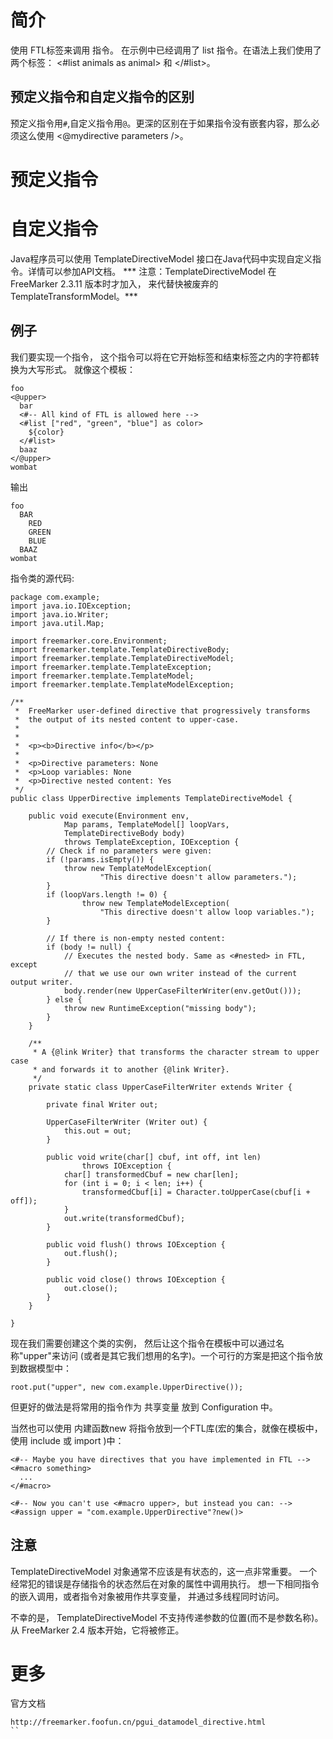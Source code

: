 # 简介


使用 FTL标签来调用 指令。 在示例中已经调用了 list 指令。在语法上我们使用了两个标签： <#list animals as animal> 和 </#list>。


## 预定义指令和自定义指令的区别
预定义指令用`#`,自定义指令用`@`。更深的区别在于如果指令没有嵌套内容，那么必须这么使用 <@mydirective parameters />。

# 预定义指令

# 自定义指令
Java程序员可以使用 TemplateDirectiveModel 接口在Java代码中实现自定义指令。详情可以参加API文档。
*** 注意：TemplateDirectiveModel 在 FreeMarker 2.3.11 版本时才加入， 来代替快被废弃的 TemplateTransformModel。***
## 例子
我们要实现一个指令， 这个指令可以将在它开始标签和结束标签之内的字符都转换为大写形式。 就像这个模板：
```
foo
<@upper>
  bar
  <#-- All kind of FTL is allowed here -->
  <#list ["red", "green", "blue"] as color>
    ${color}
  </#list>
  baaz
</@upper>
wombat
```
输出
```
foo
  BAR
    RED
    GREEN
    BLUE
  BAAZ
wombat
```

指令类的源代码:
```
package com.example;
import java.io.IOException;
import java.io.Writer;
import java.util.Map;

import freemarker.core.Environment;
import freemarker.template.TemplateDirectiveBody;
import freemarker.template.TemplateDirectiveModel;
import freemarker.template.TemplateException;
import freemarker.template.TemplateModel;
import freemarker.template.TemplateModelException;

/**
 *  FreeMarker user-defined directive that progressively transforms
 *  the output of its nested content to upper-case.
 *  
 *  
 *  <p><b>Directive info</b></p>
 * 
 *  <p>Directive parameters: None
 *  <p>Loop variables: None
 *  <p>Directive nested content: Yes
 */
public class UpperDirective implements TemplateDirectiveModel {
    
    public void execute(Environment env,
            Map params, TemplateModel[] loopVars,
            TemplateDirectiveBody body)
            throws TemplateException, IOException {
        // Check if no parameters were given:
        if (!params.isEmpty()) {
            throw new TemplateModelException(
                    "This directive doesn't allow parameters.");
        }
        if (loopVars.length != 0) {
                throw new TemplateModelException(
                    "This directive doesn't allow loop variables.");
        }
        
        // If there is non-empty nested content:
        if (body != null) {
            // Executes the nested body. Same as <#nested> in FTL, except
            // that we use our own writer instead of the current output writer.
            body.render(new UpperCaseFilterWriter(env.getOut()));
        } else {
            throw new RuntimeException("missing body");
        }
    }
    
    /**
     * A {@link Writer} that transforms the character stream to upper case
     * and forwards it to another {@link Writer}.
     */ 
    private static class UpperCaseFilterWriter extends Writer {
       
        private final Writer out;
           
        UpperCaseFilterWriter (Writer out) {
            this.out = out;
        }

        public void write(char[] cbuf, int off, int len)
                throws IOException {
            char[] transformedCbuf = new char[len];
            for (int i = 0; i < len; i++) {
                transformedCbuf[i] = Character.toUpperCase(cbuf[i + off]);
            }
            out.write(transformedCbuf);
        }

        public void flush() throws IOException {
            out.flush();
        }

        public void close() throws IOException {
            out.close();
        }
    }

}
```
现在我们需要创建这个类的实例， 然后让这个指令在模板中可以通过名称"upper"来访问 (或者是其它我们想用的名字)。一个可行的方案是把这个指令放到数据模型中：
```
root.put("upper", new com.example.UpperDirective());
```
但更好的做法是将常用的指令作为 共享变量 放到 Configuration 中。

当然也可以使用 内建函数new 将指令放到一个FTL库(宏的集合，就像在模板中， 使用 include 或 import )中：
```
<#-- Maybe you have directives that you have implemented in FTL -->
<#macro something>
  ...
</#macro>

<#-- Now you can't use <#macro upper>, but instead you can: -->
<#assign upper = "com.example.UpperDirective"?new()>
```
## 注意
TemplateDirectiveModel 对象通常不应该是有状态的，这一点非常重要。 一个经常犯的错误是存储指令的状态然后在对象的属性中调用执行。 想一下相同指令的嵌入调用，或者指令对象被用作共享变量， 并通过多线程同时访问。

不幸的是， TemplateDirectiveModel 不支持传递参数的位置(而不是参数名称)。从 FreeMarker 2.4 版本开始，它将被修正。

# 更多
官方文档
```
http://freemarker.foofun.cn/pgui_datamodel_directive.html
``

